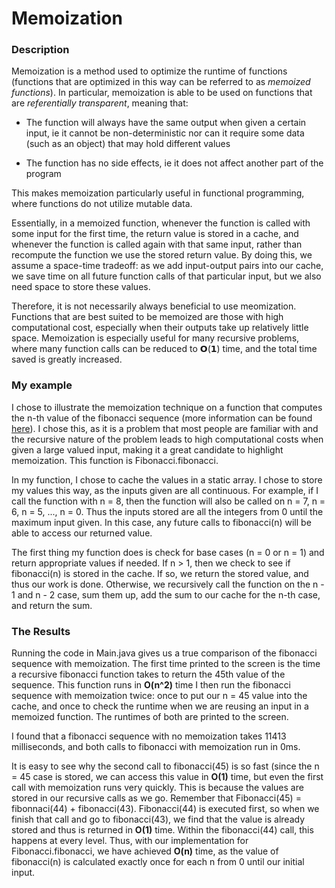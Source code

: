 # Memoization
### Description

Memoization is a method used to optimize the runtime of functions (functions that are optimized in this way can be referred to as *memoized 
functions*). In particular, memoization is able to be used on functions that are *referentially transparent*, 
meaning that:

- The function will always have the same output when given a certain input, ie it cannot be non-deterministic nor can it require some data 
  (such as an object) that may hold different values
  
- The function has no side effects, ie it does not affect another part of the program 

This makes memoization particularly useful in functional programming, where functions do not utilize mutable data.

Essentially, in a memoized function, whenever the function is called with some input for the first time, the return value is stored in a 
cache, and whenever the function is called again with that same input, rather than recompute the function we use the stored return 
value. By doing this, we assume a space-time tradeoff: as we add input-output pairs into our cache, we save time on all future function calls
of that particular input, but we also need space to store these values.

Therefore, it is not necessarily always beneficial to use meomization. Functions that are best suited to be memoized are those with high computational cost, especially when their outputs take up relatively little space. Memoization is especially useful for many recursive 
problems, where many function calls can be reduced to 𝗢(𝟭) time, and the total time saved is greatly increased.
### My example

I chose to illustrate the memoization technique on a function that computes the n-th value of the fibonacci sequence (more information can
be found [here](https://en.wikipedia.org/wiki/Fibonacci_number)). I chose this, as it is a problem that most people are familiar with and the 
recursive nature of the problem leads to high computational costs when given a large valued input, making it a great candidate to highlight memoization. This function is Fibonacci.fibonacci.

In my function, I chose to cache the values in a static array. I chose to store my values this way, as the inputs given are all continuous. 
For example, if I call the function with n = 8, then the function will also be called on n = 7, n = 6, n = 5, ..., n = 0. Thus the inputs stored are all the integers from 0 until
the maximum input given. In this case, any future calls to fibonacci(n) will be able to access our returned value.

The first thing my function does is check for base cases (n = 0 or n = 1) and return appropriate values if needed. If n > 1, then we check to see if fibonacci(n) is stored in the cache.
If so, we return the stored value, and thus our work is done. Otherwise, we recursively call the function on the n - 1 and n - 2 case, sum them up, add the sum to our cache for the n-th case, and return the sum.

### The Results

Running the code in Main.java gives us a true comparison of the fibonacci sequence with memoization. The first time printed to the screen is the time a recursive fibonacci function takes to return the 45th value of the sequence. This function runs in **O(n^2)** time
I then run the fibonacci sequence with memoization twice: once to put our n = 45 value into the cache, and once to check the runtime when we are reusing an input in a memoized function. The runtimes of both are printed to the screen.

I found that a fibonacci sequence with no memoization takes 11413 milliseconds, and both calls to fibonacci with memoization run in 0ms.

It is easy to see why the second call to fibonacci(45) is so fast (since the n = 45 case is stored, we can access this value in **O(1)** time, but even the first call with memoization runs very quickly. This is because the values are stored in our recursive calls as we go. Remember that Fibonacci(45) = fibonnaci(44) + fibonacci(43). Fibonacci(44) is executed first, so when we finish that call and go to fibonacci(43), we find that the value is already stored and thus is returned in **O(1)** time. Within the fibonacci(44) call, this happens at every level. Thus, with our implementation for Fibonacci.fibonacci, we have achieved **O(n)** time, as the value of fibonacci(n) is calculated exactly once for each n from 0 until our initial input. 


